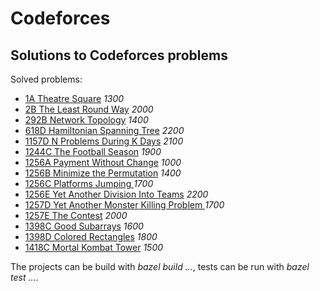 # Codeforces
## Solutions to Codeforces problems

Solved problems:

* [1A Theatre Square](https://codeforces.com/problemset/problem/1/A) *1300*
* [2B The Least Round Way](https://codeforces.com/problemset/problem/2/B) *2000*
* [292B Network Topology](https://codeforces.com/problemset/problem/292/B) *1400*
* [618D Hamiltonian Spanning Tree](https://codeforces.com/problemset/problem/618/D) *2200*
* [1157D N Problems During K Days](https://codeforces.com/problemset/problem/1157/D) *2100*
* [1244C The Football Season](https://codeforces.com/problemset/problem/1244/C) *1900*
* [1256A Payment Without Change](https://codeforces.com/problemset/problem/1256/A) *1000*
* [1256B Minimize the Permutation](https://codeforces.com/problemset/problem/1256/B) *1400*
* [1256C Platforms Jumping ](https://codeforces.com/problemset/problem/1256/C) *1700*
* [1256E Yet Another Division Into Teams](https://codeforces.com/problemset/problem/1256/E) *2200*
* [1257D Yet Another Monster Killing Problem ](https://codeforces.com/problemset/problem/1257/D) *1700*
* [1257E The Contest](https://codeforces.com/problemset/problem/1257/E) *2000*
* [1398C Good Subarrays](https://codeforces.com/problemset/problem/1398/C) *1600*
* [1398D Colored Rectangles](https://codeforces.com/problemset/problem/1398/D) *1800*
* [1418C Mortal Kombat Tower](https://codeforces.com/contest/1418/problem/C) *1500*

The projects can be build with *bazel build ...*, tests can be run with *bazel test ...*.